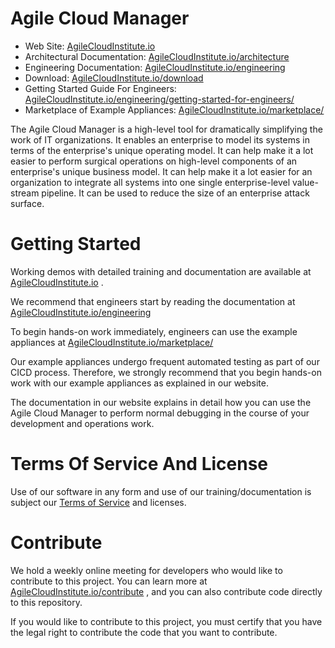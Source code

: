 # Agile Cloud Manager  
* Web Site: [AgileCloudInstitute.io](https://AgileCloudInstitute.io/)  
* Architectural Documentation: [AgileCloudInstitute.io/architecture](https://AgileCloudInstitute.io/architecture)  
* Engineering Documentation: [AgileCloudInstitute.io/engineering](https://AgileCloudInstitute.io/engineering)  
* Download: [AgileCloudInstitute.io/download](https://AgileCloudInstitute.io/download)  
* Getting Started Guide For Engineers: [AgileCloudInstitute.io/engineering/getting-started-for-engineers/](https://AgileCloudInstitute.io/engineering/getting-started-for-engineers/)  
* Marketplace of Example Appliances: [AgileCloudInstitute.io/marketplace/](https://agilecloudinstitute.io/marketplace/)    
  
The Agile Cloud Manager is a high-level tool for dramatically simplifying the work of IT organizations.  It enables an enterprise to model its systems in terms of the enterprise's unique operating model.  It can help make it a lot easier to perform surgical operations on high-level components of an enterprise's unique business model.  It can help make it a lot easier for an organization to integrate all systems into one single enterprise-level value-stream pipeline.  It can be used to reduce the size of an enterprise attack surface.  
  
# Getting Started  
Working demos with detailed training and documentation are available at [AgileCloudInstitute.io](https://AgileCloudInstitute.io/) .  
  
We recommend that engineers start by reading the documentation at [AgileCloudInstitute.io/engineering](https://AgileCloudInstitute.io/engineering)  
  
To begin hands-on work immediately, engineers can use the example appliances at [AgileCloudInstitute.io/marketplace/](https://agilecloudinstitute.io/marketplace/)  
  
Our example appliances undergo frequent automated testing as part of our CICD process.  Therefore, we strongly recommend that you begin hands-on work with our example appliances as explained in our website.  
  
The documentation in our website explains in detail how you can use the Agile Cloud Manager to perform normal debugging in the course of your development and operations work.  
  
# Terms Of Service And License  
Use of our software in any form and use of our training/documentation is subject our [Terms of Service](https://AgileCloudInstitute.io/terms) and licenses.  
  
# Contribute  
We hold a weekly online meeting for developers who would like to contribute to this project.  You can learn more at [AgileCloudInstitute.io/contribute](https://AgileCloudInstitute.io/contribute) , and you can also contribute code directly to this repository.  
  
If you would like to contribute to this project, you must certify that you have the legal right to contribute the code that you want to contribute.  
  